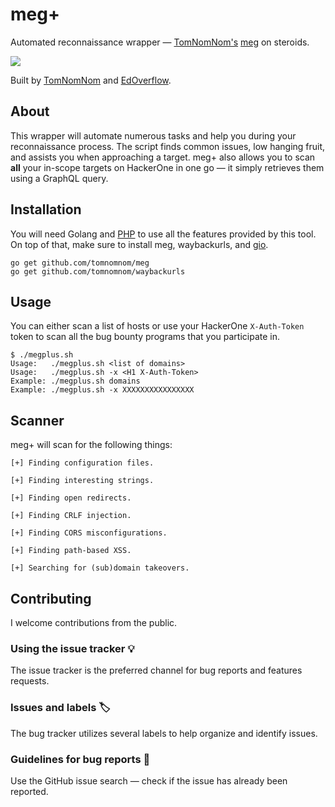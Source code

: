# meg+

Automated reconnaissance wrapper — [TomNomNom's](https://github.com/TomNomNom) [meg](https://github.com/tomnomnom/meg) on steroids.

![](https://user-images.githubusercontent.com/18099289/35483349-202e7f30-0441-11e8-9f2c-07d27c142839.gif)

Built by [TomNomNom](https://github.com/TomNomNom) and [EdOverflow](https://github.com/EdOverflow).

## About

This wrapper will automate numerous tasks and help you during your reconnaissance process. The script finds common issues, low hanging fruit, and assists you when approaching a target. meg+ also allows you to scan **all** your in-scope targets on HackerOne in one go — it simply retrieves them using a GraphQL query.

## Installation

You will need Golang and [PHP](https://user-images.githubusercontent.com/18099289/35768719-daaaf30c-0900-11e8-92ab-bdc2498c80bf.png) to use all the features provided by this tool. On top of that, make sure to install meg, waybackurls, and [gio](http://manpages.ubuntu.com/manpages/artful/man1/gio.1.html).

```
go get github.com/tomnomnom/meg
go get github.com/tomnomnom/waybackurls
```

## Usage

You can either scan a list of hosts or use your HackerOne `X-Auth-Token` token to scan all the bug bounty programs that you participate in.

```
$ ./megplus.sh
Usage:   ./megplus.sh <list of domains>
Usage:   ./megplus.sh -x <H1 X-Auth-Token>
Example: ./megplus.sh domains
Example: ./megplus.sh -x XXXXXXXXXXXXXXXX
```

## Scanner

meg+ will scan for the following things:

```
[+] Finding configuration files.

[+] Finding interesting strings.

[+] Finding open redirects.

[+] Finding CRLF injection.

[+] Finding CORS misconfigurations.

[+] Finding path-based XSS.

[+] Searching for (sub)domain takeovers.
```

## Contributing

I welcome contributions from the public.

### Using the issue tracker 💡

The issue tracker is the preferred channel for bug reports and features requests.

### Issues and labels 🏷

The bug tracker utilizes several labels to help organize and identify issues.

### Guidelines for bug reports 🐛

Use the GitHub issue search — check if the issue has already been reported.
